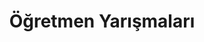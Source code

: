 ---
layout: all
headline: "Öğretmen Yarışmaları"
title: "Öğretmen Yarışmaları"
key: "öğretmen"
description: "Ülkemizde Öğretmenlik kutsal görevini yapan tüm Öğretmenlerimizin katılabileceği edebiyat yarışmalarına erişebilirsiniz."
permalink: "ogretmen-yarismalari/"
---